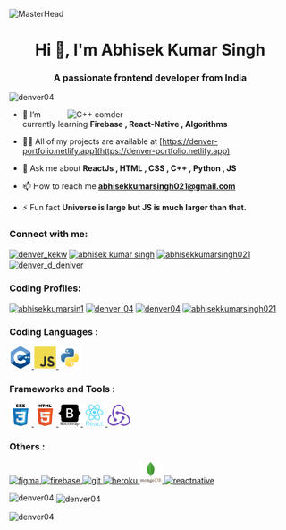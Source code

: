 ![MasterHead](https://cdn.ucberkeleybootcamp.com/wp-content/uploads/sites/106/2020/03/Web-Developer-Bootcamp-San-Francisco.jpeg)
<h1 align="center">Hi 👋, I'm Abhisek Kumar Singh</h1>
<h3 align="center">A passionate frontend developer from India</h3>


<p align="left"> <img src="https://komarev.com/ghpvc/?username=denver04&label=Profile%20views&color=0e75b6&style=flat" alt="denver04" /> </p>
<img align="right" alt="C++ comder" width="400" src="https://www.simplilearn.com/ice9/free_resources_article_thumb/C%2B%2B_Basics_Example1.PNG">

- 🌱 I’m currently learning **Firebase , React-Native , Algorithms**

- 👨‍💻 All of my projects are available at [https://denver-portfolio.netlify.app](https://denver-portfolio.netlify.app)

- 💬 Ask me about **ReactJs , HTML , CSS , C++ , Python , JS**

- 📫 How to reach me **abhisekkumarsingh021@gmail.com**

- ⚡ Fun fact **Universe is large but JS is much larger than that.**

<h3 align="left">Connect with me:</h3>
<p align="left">
<a href="https://twitter.com/denver_kekw" target="blank"><img align="center" src="https://raw.githubusercontent.com/rahuldkjain/github-profile-readme-generator/master/src/images/icons/Social/twitter.svg" alt="denver_kekw" height="30" width="40" /></a>
<a href="https://linkedin.com/in/abhisek kumar singh" target="blank"><img align="center" src="https://raw.githubusercontent.com/rahuldkjain/github-profile-readme-generator/master/src/images/icons/Social/linked-in-alt.svg" alt="abhisek kumar singh" height="30" width="40" /></a>
<a href="https://codesandbox.com/abhisekkumarsingh021" target="blank"><img align="center" src="https://raw.githubusercontent.com/rahuldkjain/github-profile-readme-generator/master/src/images/icons/Social/codesandbox.svg" alt="abhisekkumarsingh021" height="30" width="40" /></a>
<a href="https://instagram.com/denver_d_deniver" target="blank"><img align="center" src="https://raw.githubusercontent.com/rahuldkjain/github-profile-readme-generator/master/src/images/icons/Social/instagram.svg" alt="denver_d_deniver" height="30" width="40" /></a>
</p>

<h3 align="left">Coding Profiles:</h3>
<p align="left">
<a href="https://www.hackerrank.com/abhisekkumarsin1" target="blank"><img align="center" src="https://raw.githubusercontent.com/rahuldkjain/github-profile-readme-generator/master/src/images/icons/Social/hackerrank.svg" alt="abhisekkumarsin1" height="30" width="40" /></a>
<a href="https://codeforces.com/profile/denver_04" target="blank"><img align="center" src="https://raw.githubusercontent.com/rahuldkjain/github-profile-readme-generator/master/src/images/icons/Social/codeforces.svg" alt="denver_04" height="30" width="40" /></a>
<a href="https://www.leetcode.com/denver04" target="blank"><img align="center" src="https://raw.githubusercontent.com/rahuldkjain/github-profile-readme-generator/master/src/images/icons/Social/leet-code.svg" alt="denver04" height="30" width="40" /></a>
<a href="https://auth.geeksforgeeks.org/user/abhisekkumarsingh021" target="blank"><img align="center" src="https://raw.githubusercontent.com/rahuldkjain/github-profile-readme-generator/master/src/images/icons/Social/geeks-for-geeks.svg" alt="abhisekkumarsingh021" height="30" width="40" /></a>
</p>

<h3 align="left">Coding Languages :</h3>
<p align="left"> <a href="https://www.w3schools.com/cpp/" target="_blank" rel="noreferrer"> <img src="https://raw.githubusercontent.com/devicons/devicon/master/icons/cplusplus/cplusplus-original.svg" alt="cplusplus" width="40" height="40"/> </a> <a href="https://developer.mozilla.org/en-US/docs/Web/JavaScript" target="_blank" rel="noreferrer"> <img src="https://raw.githubusercontent.com/devicons/devicon/master/icons/javascript/javascript-original.svg" alt="javascript" width="40" height="40"/> </a> <a href="https://www.python.org" target="_blank" rel="noreferrer"> <img src="https://raw.githubusercontent.com/devicons/devicon/master/icons/python/python-original.svg" alt="python" width="40" height="40"/> </a> </p>

<h3 align="left">Frameworks and Tools :</h3>
<p align="left"><a href="https://www.w3schools.com/css/" target="_blank" rel="noreferrer"> <img src="https://raw.githubusercontent.com/devicons/devicon/master/icons/css3/css3-original-wordmark.svg" alt="css3" width="40" height="40"/> </a> <a href="https://www.w3.org/html/" target="_blank" rel="noreferrer"> <img src="https://raw.githubusercontent.com/devicons/devicon/master/icons/html5/html5-original-wordmark.svg" alt="html5" width="40" height="40"/> </a>  <a href="https://getbootstrap.com" target="_blank" rel="noreferrer"> <img src="https://raw.githubusercontent.com/devicons/devicon/master/icons/bootstrap/bootstrap-plain-wordmark.svg" alt="bootstrap" width="40" height="40"/> </a> <a href="https://reactjs.org/" target="_blank" rel="noreferrer"> <img src="https://raw.githubusercontent.com/devicons/devicon/master/icons/react/react-original-wordmark.svg" alt="react" width="40" height="40"/> </a> <a href="https://redux.js.org" target="_blank" rel="noreferrer"> <img src="https://raw.githubusercontent.com/devicons/devicon/master/icons/redux/redux-original.svg" alt="redux" width="40" height="40"/> </a> </p>

<h3 align="left">Others :</h3>
<p align="left"> <a href="https://www.figma.com/" target="_blank" rel="noreferrer"> <img src="https://www.vectorlogo.zone/logos/figma/figma-icon.svg" alt="figma" width="40" height="40"/> </a> <a href="https://firebase.google.com/" target="_blank" rel="noreferrer"> <img src="https://www.vectorlogo.zone/logos/firebase/firebase-icon.svg" alt="firebase" width="40" height="40"/> </a> <a href="https://git-scm.com/" target="_blank" rel="noreferrer"> <img src="https://www.vectorlogo.zone/logos/git-scm/git-scm-icon.svg" alt="git" width="40" height="40"/> </a> <a href="https://heroku.com" target="_blank" rel="noreferrer"> <img src="https://www.vectorlogo.zone/logos/heroku/heroku-icon.svg" alt="heroku" width="40" height="40"/> </a> <a href="https://www.mongodb.com/" target="_blank" rel="noreferrer"> <img src="https://raw.githubusercontent.com/devicons/devicon/master/icons/mongodb/mongodb-original-wordmark.svg" alt="mongodb" width="40" height="40"/> </a> <a href="https://reactnative.dev/" target="_blank" rel="noreferrer"> <img src="https://reactnative.dev/img/header_logo.svg" alt="reactnative" width="40" height="40"/> </a> </p>

<p><img align="left" src="https://github-readme-stats.vercel.app/api/top-langs?username=denver04&show_icons=true&locale=en&layout=compact" alt="denver04" /></p>

<p>&nbsp;<img align="center" src="https://github-readme-stats.vercel.app/api?username=denver04&show_icons=true&locale=en" alt="denver04" /></p>

<p><img align="center" src="https://github-readme-streak-stats.herokuapp.com/?user=denver04&" alt="denver04" /></p>
